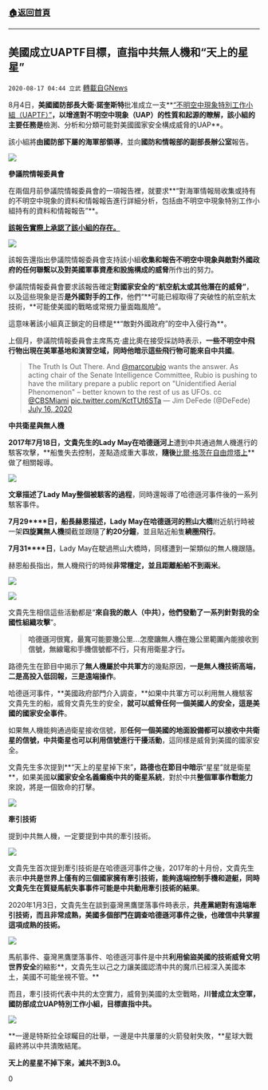 ###  [:house:返回首頁](https://github.com/ourhimalayas/txt)
---

## 美國成立UAPTF目標，直指中共無人機和“天上的星星”
`2020-08-17 04:44 立武` [轉載自GNews](https://gnews.org/zh-hant/300229/)

8月4日，**美國國防部長大衛·諾奎斯特**批准成立一支**[“不明空中現象特別工作小組（UAPTF）”](https://www.defense.gov/Newsroom/Releases/Release/Article/2314065/establishment-of-unidentified-aerial-phenomena-task-force/)**，以增進對不明空中現象（UAP）的性質和起源的瞭解，該小組的主要任務是**檢測、分析和分類可能對美國國家安全構成威脅的UAP**。

該小組將**由國防部下屬的海軍部領導**，並向**國防和情報部的副部長辦公室**報告。

![](https://s3.amazonaws.com/gnews-media-offload/wp-content/uploads/2020/08/17044107/%E6%89%B9%E6%B3%A8-2020-08-17-1522042-3.png)

**參議院情報委員會**

在兩個月前參議院情報委員會的一項報告裡，就要求**“對海軍情報局收集或持有的不明空中現象的資料和情報報告進行詳細分析，包括由不明空中現象特別工作小組持有的資料和情報報告”**。

**[該報告實際上承認了該小組的存在。](https://www.vice.com/en_us/article/jgx573/senate-intelligence-committee-confirms-the-us-navy-has-a-ufo-task-force)**

![](https://s3.amazonaws.com/gnews-media-offload/wp-content/uploads/2020/08/17044127/%E6%89%B9%E6%B3%A8-2020-082-17-162253-3.png)

該報告還指出參議院情報委員會支持該小組**收集和報告不明空中現象與敵對外國政府的任何聯繫以及對美國軍事資產和設施構成的威脅**所作出的努力。

參議院情報委員會要求該報告確定**對國家安全的“航空航太或其他潛在的威脅”**，以及這些現象是否**是外國對手的工作**，他們“**可能已經取得了突破性的航空航太技術，**可能使美國的戰略或常規力量面臨風險”。

這意味著該小組真正鎖定的目標是**“敵對外國政府”的空中入侵行為**。

上個月，參議院情報委員會主席馬克·盧比奧在接受採訪時表示，**一些不明空中飛行物出現在美軍基地和演習空域，同時他暗示這些飛行物可能來自中共國**。

> The Truth Is Out There.
> And [@marcorubio](https://twitter.com/marcorubio?ref_src=twsrc%5Etfw) wants the answer.
> As acting chair of the Senate Intelligence Committee, Rubio is pushing to have the military prepare a public report on "Unidentified Aerial Phenomenon" – better known to the rest of us as UFOs.
> cc [@CBSMiami](https://twitter.com/CBSMiami?ref_src=twsrc%5Etfw) [pic.twitter.com/KctTUt6STa](https://t.co/KctTUt6STa)
> — Jim DeFede (@DeFede) [July 16, 2020](https://twitter.com/DeFede/status/1283840918521552897?ref_src=twsrc%5Etfw)

**中共衛星與無人機**

**2017年7月18日，文貴先生的Lady May在哈德遜河上**遭到中共通過無人機進行的駭客攻擊，**船隻失去控制，差點造成重大事故，**隨後**[比爾·格茨在自由燈塔上](https://freebeacon.com/national-security/beijing-suspected-hacking-yacht-owned-chinese-billionaire/#)**做了相關報導。

![](https://s3.amazonaws.com/gnews-media-offload/wp-content/uploads/2020/08/17044023/Eb3qIQFWsAAtolN-3.png)

**文章描述了****Lady May****整個被駭客的過程**，同時還報導了哈德遜河事件後的一系列駭客事件。

**7****月****29****日，**船長赫恩描述，Lady May在**哈德遜河的熊山大橋**附近航行時被一架**四旋翼無人機**攔截並跟隨了**約****20****分鐘**，並且貼近船隻**繞圈飛行**。

**7****月****31****日**，Lady May在駛過熊山大橋時，同樣遭到一架類似的無人機跟隨。

赫恩船長指出，無人機飛行的時候**非常穩定，並且距離船舶不到兩米**。

![](https://s3.amazonaws.com/gnews-media-offload/wp-content/uploads/2020/08/17044003/controlfailure-3.jpg)

![](https://s3.amazonaws.com/gnews-media-offload/wp-content/uploads/2020/08/17044013/controlsteering-3.jpg)

文貴先生相信這些活動都是“**來自我的敵人（中共），他們發動了一系列針對我的全國性組織攻擊**”。


> **哈德遜河很寬，最寬可能要幾公里…怎麼讓無人機在幾公里範圍內能接收到信號，無線電和手機信號都不行，只有用衛星才行。**


路德先生在節目中揭示了**無人機屬於中共軍方**的幾點原因，**一是無人機技術高端，二是高投入低回報，三是遠端操作**。

哈德遜河事件，**美國政府部門介入調查，**如果中共軍方可以利用無人機駭客文貴先生的船，威脅文貴先生的安全，**就可以威脅任何一個美國人的安全，這是美國的國家安全事件**。

如果無人機能夠通過衛星接收信號，那**任何一個美國的地面設備都可以接收中共衛星的信號，中共衛星也可以利用信號進行干擾活動**，這同樣是威脅到美國的國家安全。

文貴先生多次提到**“天上的星星掉下來”**，路德也在節目中暗示**“星星”就是衛星**，如果美國**以國家安全名義癱瘓中共的衛星系統**，對於中共**整個軍事作戰能力**來說，將是一個致命的打擊。

![](https://s3.amazonaws.com/gnews-media-offload/wp-content/uploads/2020/08/17043852/%E6%89%B9%E6%B3%A8-2020-08-17-15222042-3.png)

**牽引技術**

提到中共無人機，一定要提到中共的牽引技術。

![](https://s3.amazonaws.com/gnews-media-offload/wp-content/uploads/2020/08/17043840/%E6%89%B9%E6%B3%A8-20230-08-17-15222042-3.png)

文貴先生首次提到牽引技術是在哈德遜河事件之後，2017年的十月份，文貴先生表示**中共是世界上僅有的三個國家擁有牽引技術，能夠遠端控制手機和遊艇，**同時文貴先生在質疑**馬航失事事件可能是中共動用牽引技術的結果**。

2020年1月3日，文貴先生在談到臺灣黑鷹墜落事件時表示，**共產黨絕對有遠端牽引技術，而且非常成熟，美國多個部門在調查哈德遜河事件之後，也確信中共掌握這項成熟的技術。**

![](https://s3.amazonaws.com/gnews-media-offload/wp-content/uploads/2020/08/17043825/v2-5563e466578e026694193a4b664a9f95_1440w-3.jpg)

馬航事件、臺灣黑鷹墜落事件、哈德遜河事件是中共**利用偷盜美國的技術威脅文明世界安全**的縮影**，文貴先生以己之力讓美國認清中共的魔爪已經深入美國本土，美國不可能坐視不管。**

而且，牽引技術代表中共的太空實力，威脅到美國的太空戰略，**川普成立太空軍，國防部成立****UAP****特別工作小組，目標直指中共。**

![](https://s3.amazonaws.com/gnews-media-offload/wp-content/uploads/2020/08/17043815/merlin_172998063_074f4471-c37e-463a-873a-13b76fcb0b0a-articleLarge-3.jpg)

**一邊是特斯拉全球矚目的壯舉，一邊是中共屢屢的火箭發射失敗，**星球大戰最終將以中共潰敗結尾。

**天上的星星不掉下來，滅共不到****3.0****。**

0
